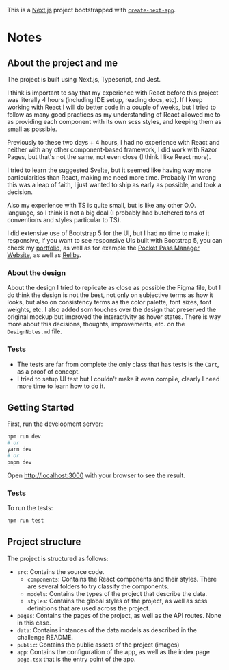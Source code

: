 This is a [Next.js](https://nextjs.org/) project bootstrapped with [`create-next-app`](https://github.com/vercel/next.js/tree/canary/packages/create-next-app).

# Notes
## About the project and me
The project is built using Next.js, Typescript, and Jest.

I think is important to say that my experience with React before this project was literally 4 hours (including IDE setup, reading docs, etc). If I keep working with React I will do better code in a couple of weeks, but I tried to follow as many good practices as my understanding of React allowed me to as providing each component with its own scss styles, and keeping them as small as possible.

Previously to these two days + 4 hours, I had no experience with React and neither with any other component-based framework, I did work with Razor Pages, but that's not the same, not even close (I think I like React more).

I tried to learn the suggested Svelte, but it seemed like having way more particularities than React, making me need more time. Probably I'm wrong this was a leap of faith, I just wanted to ship as early as possible, and took a decision.

Also my experience with TS is quite small, but is like any other O.O. language, so I think is not a big deal (I probably had butchered tons of conventions and styles particular to TS).

I did extensive use of Bootstrap 5 for the UI, but I had no time to make it responsive, if you want to see responsive UIs built with Bootstrap 5, you can check my [portfolio](https://jorgefrias.eu), as well as for example the [Pocket Pass Manager Website](https://www.pocketpassmanager.com), as well as [Reliby](https://www.reliby.com).

### About the design
About the design I tried to replicate as close as possible the Figma file, but I do think the design is not the best, not only on subjective terms as how it looks, but also on consistency terms as the color palette, font sizes, font weights, etc. I also added som touches over the design that preserved the original mockup but improved the interactivity as hover states. There is way more about this decisions, thoughts, improvements, etc. on the `DesignNotes.md` file.

### Tests
- The tests are far from complete the only class that has tests is the `Cart`, as a proof of concept.
- I tried to setup UI test but I couldn't make it even compile, clearly I need more time to learn how to do it.


## Getting Started

First, run the development server:

```bash
npm run dev
# or
yarn dev
# or
pnpm dev
```

Open [http://localhost:3000](http://localhost:3000) with your browser to see the result.


### Tests
To run the tests: 

```bash
npm run test
```

## Project structure
The project is structured as follows:
- `src`: Contains the source code.
  - `components`: Contains the React components and their styles. There are several folders to try classify the components.
  - `models`: Contains the types of the project that describe the data.
  - `styles`: Contains the global styles of the project, as well as scss definitions that are used across the project.
- `pages`: Contains the pages of the project, as well as the API routes. None in this case.
- `data`: Contains instances of the data models as described in the challenge README.
- `public`: Contains the public assets of the project (images)
- `app`: Contains the configuration of the app, as well as the index page `page.tsx` that is the entry point of the app.
